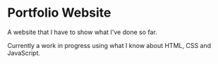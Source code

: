 # Portfolio Website
 A website that I have to show what I've done so far.

 Currently a work in progress using what I know about HTML, CSS and JavaScript.